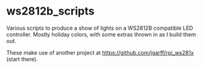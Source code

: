# ws2812b_scripts
Various scripts to produce a show of lights on a WS2812B compatible LED controller. Mostly holiday colors, with some extras thrown in as I build them out.

These make use of another project at https://github.com/jgarff/rpi_ws281x (start there).
